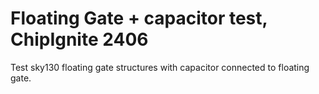 # Floating Gate + capacitor test, ChipIgnite 2406

Test sky130 floating gate structures with capacitor connected to floating gate.

